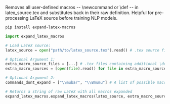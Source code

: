 Removes all user-defined macros -- \newcommand or \def -- in latex_source.tex and substitutes back in their raw definition. Helpful for pre-processing LaTeX source before training NLP models.

```bash
pip install expand-latex-macros
```

```python
import expand_latex_macros

# Load LaTeX source:
latex_source = open("path/to/latex_source.tex").read() # .tex source file in which macros need expanding

# Optional Argument 1:
extra_macro_source_files = [...] # .tex files containing additional \def and \newcommand macro definitions which should be used during macro expansion
extra_macro_sources = [open(file).read() for file in extra_macro_source_files]

# Optional Argument 2:
commands_dont_expand = ["\\mubar", "\\Bmumu"] # A list of possible macros which should NOT be expanded if they are encountered in the .tex source

# Returns a string of raw LaTeX with all macros expanded
expand_latex_macros.expand_latex_macros(latex_source, extra_macro_sources=extra_macro_sources, commands_dont_expand=commands_dont_expand)
```

